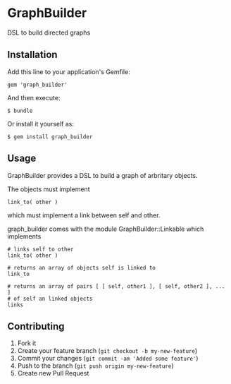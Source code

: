 # GraphBuilder

 DSL to build directed graphs

## Installation

Add this line to your application's Gemfile:

    gem 'graph_builder'

And then execute:

    $ bundle

Or install it yourself as:

    $ gem install graph_builder

## Usage

GraphBuilder provides a DSL to build a graph of arbritary objects.

The objects must implement 

    link_to( other ) 

which must implement a link between self and other.



graph_builder comes with the module GraphBuilder::Linkable which implements

    # links self to other
    link_to( other ) 

    # returns an array of objects self is linked to
    link_to

    # returns an array of pairs [ [ self, other1 ], [ self, other2 ], ... ]
    # of self an linked objects
    links

    


    

## Contributing

1. Fork it
2. Create your feature branch (`git checkout -b my-new-feature`)
3. Commit your changes (`git commit -am 'Added some feature'`)
4. Push to the branch (`git push origin my-new-feature`)
5. Create new Pull Request
